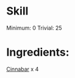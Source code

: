 <!-- TITLE: Dragons Blood -->
<!-- SUBTITLE: A bright red resin used in incense, medicine, and dye -->

# Skill
Minimum: 0
Trivial: 25
# Ingredients:
[Cinnabar](cinnabar) x 4